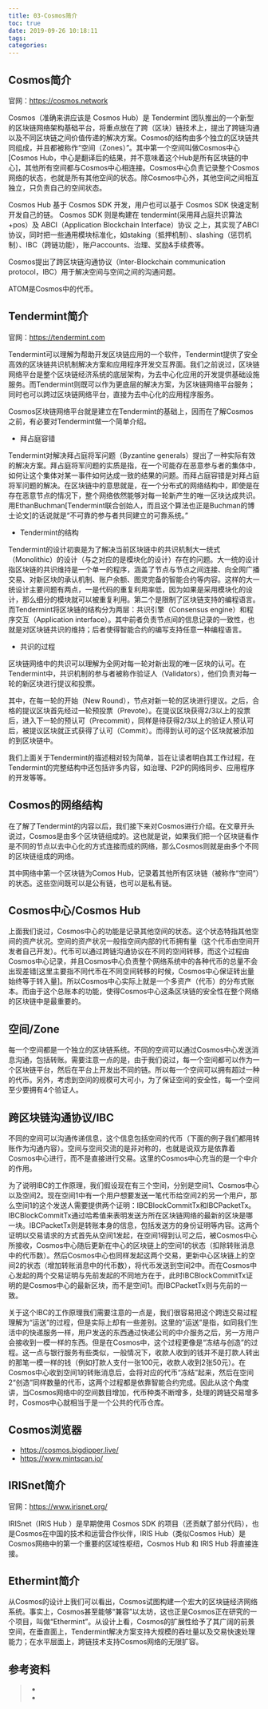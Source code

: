 ```yaml
---
title: 03-Cosmos简介
toc: true
date: 2019-09-26 10:18:11
tags:
categories:
---
```






## Cosmos简介

官网：https://cosmos.network

Cosmos（准确来讲应该是 Cosmos Hub）是 Tendermint 团队推出的一个新型的区块链网络架构基础平台，将重点放在了跨（区块）链技术上，提出了跨链沟通以及不同区块链之间价值传递的解决方案。Cosmos的结构由多个独立的区块链共同组成，并且都被称作“空间（Zones）”。其中第一个空间叫做Cosmos中心[Cosmos Hub，中心是翻译后的结果，并不意味着这个Hub是所有区块链的中心]，其他所有空间都与Cosmos中心相连接。Cosmos中心负责记录整个Cosmos网络的状态，也就是所有其他空间的状态。除Cosmos中心外，其他空间之间相互独立，只负责自己的空间状态。

Cosmos Hub 基于 Cosmos SDK 开发，用户也可以基于 Cosmos SDK 快速定制开发自己的链。 Cosmos SDK 则是构建在 tendermint(采用拜占庭共识算法+pos）及 ABCI（Application Blockchain Interface）协议 之上，其实现了ABCI协议，同时把一些通用模块标准化，如staking（抵押机制）、slashing（惩罚机制）、IBC（跨链功能），账户accounts、治理、奖励&手续费等。

Cosmos提出了跨区块链沟通协议（Inter-Blockchain communication protocol，IBC）用于解决空间与空间之间的沟通问题。

ATOM是Cosmos中的代币。

## Tendermint简介

官网：https://tendermint.com

Tendermint可以理解为帮助开发区块链应用的一个软件，Tendermint提供了安全高效的区块链共识机制解决方案和应用程序开发交互界面。我们之前说过，区块链网络平台是整个区块链经济系统的底层架构，为去中心化应用的开发提供基础设施服务。而Tendermint则既可以作为更底层的解决方案，为区块链网络平台服务；同时也可以跨过区块链网络平台，直接为去中心化的应用程序服务。

Cosmos区块链网络平台就是建立在Tendermint的基础上，因而在了解Cosmos之前，有必要对Tendermint做一个简单介绍。

- 拜占庭容错

Tendermint对解决拜占庭将军问题（Byzantine generals）提出了一种实际有效的解决方案。拜占庭将军问题的实质是指，在一个可能存在恶意参与者的集体中，如何让这个集体对某一事件如何达成一致的结果的问题。而拜占庭容错是对拜占庭将军问题的解决。在区块链中的意思就是，在一个分布式的网络结构中，即使是在存在恶意节点的情况下，整个网络依然能够对每一轮新产生的唯一区块达成共识。用EthanBuchman[Tendermint联合创始人，而且这个算法也正是Buchman的博士论文]的话说就是“不可靠的参与者共同建立的可靠系统。”

- Tendermint的结构

Tendermint的设计初衷是为了解决当前区块链中的共识机制大一统式（Monolithic）的设计（与之对应的是模块化的设计）存在的问题。大一统的设计指区块链的共识维持是一个单一的程序，涵盖了节点与节点之间连接、向全网广播交易、对新区块的承认机制、账户余额、图灵完备的智能合约等内容。这样的大一统设计主要问题有两点，一是代码的重复利用率低，因为如果是采用模块化的设计，那么细分的模块就可以被重复利用。第二个是限制了区块链支持的编程语言。而Tendermint将区块链的结构分为两层：共识引擎（Consensus engine）和程序交互（Application interface）。其中前者负责节点间的信息记录的一致性，也就是对区块链共识的维持；后者使得智能合约的编写支持任意一种编程语言。

- 共识的过程

区块链网络中的共识可以理解为全网对每一轮对新出现的唯一区块的认可。在Tendermint中，共识机制的参与者被称作验证人（Validators），他们负责对每一轮的新区块进行提议和投票。

其中，在每一轮的开始（New Round），节点对新一轮的区块进行提议。之后，合格的提议区块首先经过一轮预投票（Prevote）。在提议区块获得2/3以上的投票后，进入下一轮的预认可（Precommit），同样是待获得2/3以上的验证人预认可后，被提议区块就正式获得了认可（Commit）。而得到认可的这个区块就被添加的到区块链中。

我们上面关于Tendermint的描述相对较为简单，旨在让读者明白其工作过程，在Tendermint的完整结构中还包括许多内容，如治理、P2P的网络同步、应用程序的开发等等。



## Cosmos的网络结构

在了解了Tendermint的内容以后，我们接下来对Cosmos进行介绍。在文章开头说过，Cosmos是由多个区块链组成的。这也就是说，如果我们把一个区块链看作是不同的节点以去中心化的方式连接而成的网络，那么Cosmos则就是由多个不同的区块链组成的网络。

其中网络中第一个区块链为Comos Hub，记录着其他所有区块链（被称作“空间”）的状态。这些空间既可以是公有链，也可以是私有链。



## Cosmos中心/Cosmos Hub

上面我们说过，Cosmos中心的功能是记录其他空间的状态。这个状态特指其他空间的资产状况。空间的资产状况一般指空间内部的代币拥有量（这个代币由空间开发者自己开发）。代币可以通过跨链沟通协议在不同的空间转移，而这个过程由Cosmos中心记录，并且Cosmos中心负责整个网络系统中的各种代币的总量不会出现差错[这里主要指不同代币在不同空间转移的时候，Cosmos中心保证转出量始终等于转入量]。所以Cosmos中心实际上就是一个多资产（代币）的分布式账本。而由于这个总账本的功能，使得Cosmos中心这条区块链的安全性在整个网络的区块链中是最重要的。

## 空间/Zone

每一个空间都是一个独立的区块链系统。不同的空间可以通过Cosmos中心发送消息沟通，包括转账。需要注意一点的是，由于我们说过，每一个空间都可以作为一个区块链平台，然后在平台上开发出不同的链。所以每一个空间可以拥有超过一种的代币。另外，考虑到空间的规模可大可小，为了保证空间的安全性，每一个空间至少要拥有4个验证人。



## 跨区块链沟通协议/IBC

不同的空间可以沟通传递信息，这个信息包括空间的代币（下面的例子我们都用转账作为沟通内容）。空间与空间交流的是非对称的，也就是说双方是依靠着Cosmos中心进行，而不是直接进行交易。这里的Cosmos中心充当的是一个中介的作用。

为了说明IBC的工作原理，我们假设现在有三个空间，分别是空间1、Cosmos中心以及空间2。现在空间1中有一个用户想要发送一笔代币给空间2的另一个用户，那么空间1的这个发送人需要提供两个证明：IBCBlockCommitTx和IBCPacketTx。IBCBlockCommitTx通过哈希值来表明发送方所在区块链网络的最新的区块是哪一块。IBCPacketTx则是转账本身的信息，包括发送方的身份证明等内容。这两个证明以交易请求的方式首先从空间1发起，在空间1得到认可之后，被Cosmos中心所接收，Cosmos中心随后更新在中心的区块链上的空间1的状态（扣除转账消息中的代币数）。然后Cosmos中心也同样发起这两个交易，更新中心区块链上的空间2的状态（增加转账消息中的代币数），将代币发送到空间2中。而在Cosmos中心发起的两个交易证明与先前发起的不同地方在于，此时IBCBlockCommitTx证明的是Cosmos中心的最新区块，而不是空间1。而IBCPacketTx则与先前的一致。

关于这个IBC的工作原理我们需要注意的一点是，我们很容易把这个跨连交易过程理解为“运送”的过程，但是实际上却有一些差别。这里的“运送”是指，如同我们生活中的快递服务一样，用户发送的东西通过快递公司的中介服务之后，另一方用户会接收到一模一样的东西。但是在Cosmos中，这个过程更像是“冻结与创造”的过程。这一点与银行服务有些类似，一般情况下，收款人收到的钱并不是打款人转出的那笔一模一样的钱（例如打款人支付一张100元，收款人收到2张50元）。在Cosmos中心收到空间1的转账消息后，会将对应的代币“冻结”起来，然后在空间2“创造”同样数量的代币，这两个过程都是依靠智能合约完成。因此从这个角度讲，当Cosmos网络中的空间数目增加，代币种类不断增多，处理的跨链交易增多时，Cosmos中心就相当于是一个公共的代币仓库。



## Cosmos浏览器

- https://cosmos.bigdipper.live/
- https://www.mintscan.io/



## IRISnet简介

官网：https://www.irisnet.org/

IRISnet（IRIS Hub ）是早期使用 Cosmos SDK 的项目（还贡献了部分代码），也是Cosmos在中国的技术和运营合作伙伴，IRIS Hub（类似Cosmos Hub）是 Cosmos网络中的第一个重要的区域性枢纽，Cosmos Hub 和 IRIS Hub 将直接连接。



## Ethermint简介

从Cosmos的设计上我们可以看出，Cosmos试图构建一个宏大的区块链经济网络系统。事实上，Cosmos甚至能够“兼容”以太坊，这也正是Cosmos正在研究的一个项目，叫做“Ethermint”。从设计上看，Cosmos的扩展性给予了其广阔的前景空间，在垂直面上，Tendermint解决方案支持大规模的吞吐量以及交易快速处理能力；在水平层面上，跨链技术支持Cosmos网络的无限扩容。

## 参考资料
> - []()
> - []()
